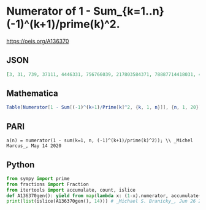 # Numerator of 1 \- Sum\_\{k\=1\.\.n\} \(\-1\)^\(k\+1\)/prime\(k\)^2\.
https://oeis.org/A136370
## JSON
```JSON
[3, 31, 739, 37111, 4446331, 756766039, 217803584371, 78887714418031, 41637516941042299, 35066922176061410359, 33657455280704707522099, 46117280789485930425170431, 77468081652660425646977758411, 143331051198625503752852285686039]
```
## Mathematica
```Mathematica
Table[Numerator[1 - Sum[(-1)^(k+1)/Prime[k]^2, {k, 1, n}]], {n, 1, 20}]
```
## PARI
```PARI
a(n) = numerator(1 - sum(k=1, n, (-1)^(k+1)/prime(k)^2)); \\ _Michel Marcus_, May 14 2020
```
## Python
```Python
from sympy import prime
from fractions import Fraction
from itertools import accumulate, count, islice
def A136370gen(): yield from map(lambda x: (1-x).numerator, accumulate(Fraction((-1)**(k+1), prime(k)**2) for k in count(1)))
print(list(islice(A136370gen(), 14))) # _Michael S. Branicky_, Jun 26 2022
```
